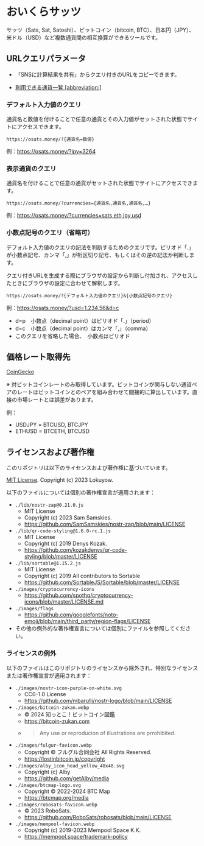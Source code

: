 # おいくらサッツ
サッツ（Sats, Sat, Satoshi）、ビットコイン（bitcoin, BTC）、日本円（JPY）、米ドル（USD）など複数通貨間の相互換算ができるツールです。
## URLクエリパラメータ

- 「SNSに計算結果を共有」からクエリ付きのURLをコピーできます。

- [利用できる通貨一覧 [abbreviation:]](./lib/currencies.json)

### デフォルト入力値のクエリ
通貨名と数値を付けることで任意の通貨とその入力値がセットされた状態でサイトにアクセスできます。
```
https://osats.money/?{通貨名=数値}
```
例：https://osats.money/?jpy=3264

### 表示通貨のクエリ

通貨名を付けることで任意の通貨がセットされた状態でサイトにアクセスできます。

```
https://osats.money/?currencies={通貨名,通貨名,通貨名,…}
```

例：https://osats.money/?currencies=sats,eth,jpy,usd


### 小数点記号のクエリ（省略可）
デフォルト入力値のクエリの記法を判断するためのクエリです。ピリオド「.」が小数点記号、カンマ「,」が桁区切り記号、もしくはその逆の記法か判断します。

クエリ付きURLを生成する際にブラウザの設定から判断し付加され、アクセスしたときにブラウザの設定に合わせて解釈します。
```
https://osats.money/?{デフォルト入力値のクエリ}&{小数点記号のクエリ}
```
例：https://osats.money/?usd=1.234,56&d=c

- d=p　小数点（decimal point）はピリオド「.」（period）
- d=c　小数点（decimal point）はカンマ「,」（comma）
- このクエリを省略した場合、　小数点はピリオド

## 価格レート取得先
[CoinGecko](https://www.coingecko.com/ja)

※ 対ビットコインレートのみ取得しています。ビットコインが関与しない通貨ペアのレートはビットコインとのペアを組み合わせて間接的に算出しています。直接の市場レートとは誤差があります。

例：
- USDJPY = BTCUSD, BTCJPY
- ETHUSD = BTCETH, BTCUSD 

## ライセンスおよび著作権
このリポジトリは以下のライセンスおよび著作権に基づいています。

 [MIT License](./LICENSE). Copyright (c) 2023 Lokuyow.

以下のファイルについては個別の著作権宣言が適用されます：

- `./lib/nostr-zap@0.21.0.js`
  - MIT License
  - Copyright (c) 2023 Sam Samskies.
  - https://github.com/SamSamskies/nostr-zap/blob/main/LICENSE
- `./lib/qr-code-styling@1.6.0-rc.1.js`
  - MIT License
  - Copyright (c) 2019 Denys Kozak.
  - https://github.com/kozakdenys/qr-code-styling/blob/master/LICENSE
- `./lib/sortable@1.15.2.js`
  - MIT License
  - Copyright (c) 2019 All contributors to Sortable
  - https://github.com/SortableJS/Sortable/blob/master/LICENSE
- `./images/cryptocurrency-icons`
  - https://github.com/spothq/cryptocurrency-icons/blob/master/LICENSE.md
- `./images/flags`
  - https://github.com/googlefonts/noto-emoji/blob/main/third_party/region-flags/LICENSE
- その他の例外的な著作権宣言については個別にファイルを参照してください。

### ライセンスの例外
以下のファイルはこのリポジトリのライセンスから除外され、特別なライセンスまたは著作権宣言が適用されます：

- `./images/nostr-icon-purple-on-white.svg`
  - CC0-1.0 License
  - https://github.com/mbarulli/nostr-logo/blob/main/LICENSE
- `./images/bitcoin-zukan.webp`
  - © 2024 知っとこ！ビットコイン図鑑
  - https://bitcoin-zukan.com
  - > Any use or reproducion of illustrations are prrohibited.
- `./images/fulgur-favicon.webp`
  - Copyright © フルグル合同会社 All Rights Reserved.
  - https://lostinbitcoin.jp/copyright
- `./images/alby_icon_head_yellow_48x48.svg`
  - Copyright (c) Alby
  - https://github.com/getAlby/media
- `./images/btcmap-logo.svg`
  - Copyright © 2022-2024 BTC Map
  - https://btcmap.org/media
- `./images/robosats-favicon.webp`
  - © 2023 RoboSats.
  - https://github.com/RoboSats/robosats/blob/main/LICENSE
- `./images/mempool-favicon.webp`
  - Copyright (c) 2019-2023 Mempool Space K.K.
  - https://mempool.space/trademark-policy